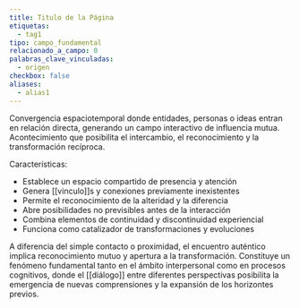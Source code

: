 ```yaml
---
title: Titulo de la Página
etiquetas:
  - tag1
tipo: campo_fundamental
relacionado_a_campo: 0
palabras_clave_vinculadas:
  - origen
checkbox: false
aliases:
  - alias1
---
```


Convergencia espaciotemporal donde entidades, personas o ideas entran en relación directa, generando un campo interactivo de influencia mutua. Acontecimiento que posibilita el intercambio, el reconocimiento y la transformación recíproca.

Características:
- Establece un espacio compartido de presencia y atención
- Genera [[vinculo]]s y conexiones previamente inexistentes
- Permite el reconocimiento de la alteridad y la diferencia
- Abre posibilidades no previsibles antes de la interacción
- Combina elementos de continuidad y discontinuidad experiencial
- Funciona como catalizador de transformaciones y evoluciones

A diferencia del simple contacto o proximidad, el encuentro auténtico implica reconocimiento mutuo y apertura a la transformación. Constituye un fenómeno fundamental tanto en el ámbito interpersonal como en procesos cognitivos, donde el [[diálogo]] entre diferentes perspectivas posibilita la emergencia de nuevas comprensiones y la expansión de los horizontes previos.
